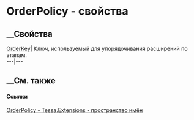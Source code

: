 # OrderPolicy - свойства
##  __Свойства
[OrderKey](P_Tessa_Extensions_OrderPolicy_OrderKey.htm)| Ключ, используемый
для упорядочивания расширений по этапам.  
---|---  
##  __См. также
#### Ссылки
[OrderPolicy - ](T_Tessa_Extensions_OrderPolicy.htm)
[Tessa.Extensions - пространство имён](N_Tessa_Extensions.htm)
